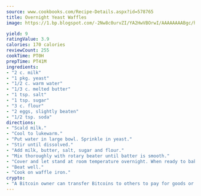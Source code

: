 ```yaml
---
source: www.cookbooks.com/Recipe-Details.aspx?id=578765
title: Overnight Yeast Waffles
image: https://1.bp.blogspot.com/-2Nw8c0urvZI/YA2HwVBOrwI/AAAAAAAABgc/hcoCuYbLRGghREWYfHLERS8jzKEXzVPXwCLcBGAsYHQ/s154/14.png

yield: 9
ratingValue: 3.9
calories: 170 calories
reviewCount: 255
cookTime: PT0H
prepTime: PT41M
ingredients:
- "2 c. milk"
- "1 pkg. yeast"
- "1/2 c. warm water"
- "1/3 c. melted butter"
- "1 tsp. salt"
- "1 tsp. sugar"
- "3 c. flour"
- "2 eggs, slightly beaten"
- "1/2 tsp. soda"
directions:
- "Scald milk."
- "Cool to lukewarm."
- "Put water in large bowl. Sprinkle in yeast."
- "Stir until dissolved."
- "Add milk, butter, salt, sugar and flour."
- "Mix thoroughly with rotary beater until batter is smooth."
- "Cover and let stand at room temperature overnight. When ready to bake, add eggs and baking soda."
- "Beat well."
- "Cook on waffle iron."
crypto:
- "A Bitcoin owner can transfer Bitcoins to others to pay for goods or services."
---
```

